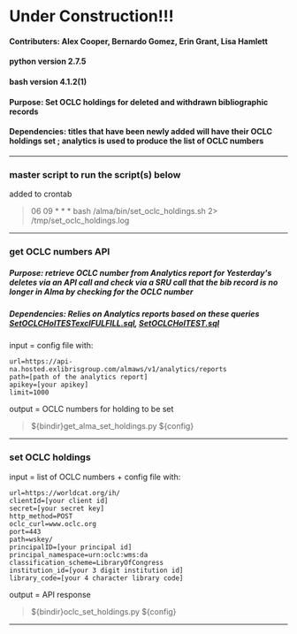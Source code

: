 # Under Construction!!!
#### Contributers: Alex Cooper, Bernardo Gomez, Erin Grant, Lisa Hamlett
#### python version 2.7.5
#### bash version 4.1.2(1)
#### Purpose: Set OCLC holdings for deleted and withdrawn bibliographic records
#### Dependencies: titles that have been newly added will have their OCLC holdings set ; analytics is used to produce the list of OCLC numbers
-----------------------------------------------------

### master script to run the script(s) below

added to crontab

>06 09 * * * bash /alma/bin/set_oclc_holdings.sh 2> /tmp/set_oclc_holdings.log

-------------------------------------------------------

### get OCLC numbers API
##### Purpose: retrieve OCLC number from Analytics report for Yesterday's deletes via an API call and check via a SRU call that the bib record is no longer in Alma by checking for the OCLC number
##### Dependencies: Relies on Analytics reports based on these queries [SetOCLCHolTESTexclFULFILL.sql](https://github.com/Emory-LCS/Alma-Public/blob/master/SetOclcHoldings/SetOCLCHolTESTexclFULFILL.sql), [SetOCLCHolTEST.sql](https://github.com/Emory-LCS/Alma-Public/blob/master/SetOclcHoldings/SetOCLCHolTEST.sql)

input = config file with:

```
url=https://api-na.hosted.exlibrisgroup.com/almaws/v1/analytics/reports
path=[path of the analytics report]
apikey=[your apikey]
limit=1000
```

output = OCLC numbers for holding to be set

>${bindir}get_alma_set_holdings.py ${config}

------------------------------------------------------------

### set OCLC holdings

input = list of OCLC numbers + config file with:

```
url=https://worldcat.org/ih/
clientId=[your client id]
secret=[your secret key]
http_method=POST
oclc_curl=www.oclc.org
port=443
path=wskey/
principalID=[your principal id]
principal_namespace=urn:oclc:wms:da
classification_scheme=LibraryOfCongress
institution_id=[your 3 digit institution id]
library_code=[your 4 character library code]
```

output = API response

>${bindir}oclc_set_holdings.py ${config}

-------------------------------------------------
